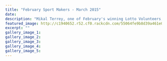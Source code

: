 ```yaml
---
title: "February Sport Makers - March 2015"
date: 
description: "Mikal Terrey, one of February's winning Lotto Volunteers, from the Wanganui Midweek article 12/3/15..."
featured_image: http://c1940652.r52.cf0.rackcdn.com/55064fe9b8d39a461e00055d/Mikal-Terrey,Volunteer-winner.jpg
excerpt: ""
gallery_image_1: 
gallery_image_2: 
gallery_image_3: 
gallery_image_4: 
gallery_image_5: 
---
```

